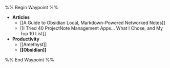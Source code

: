 %% Begin Waypoint %%
- **Articles**
	- [[A Guide to Obsidian Local, Markdown-Powered Networked Notes]]
	- [[I Tried 40 ProjectNote Management Apps… What I Chose, and My Top 10 List]]
- **Productivity**
	- [[Amethyst]]
	- **[[Obsidian]]**

%% End Waypoint %%
